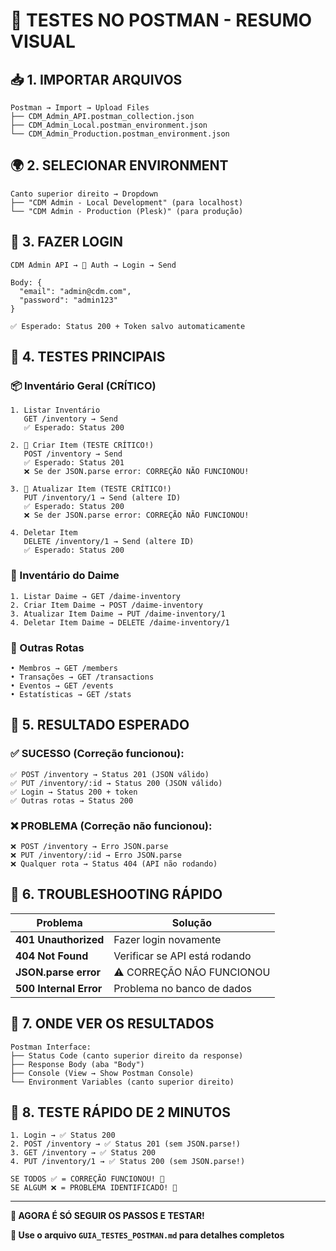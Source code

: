 # 🎯 TESTES NO POSTMAN - RESUMO VISUAL

## 📥 **1. IMPORTAR ARQUIVOS**

```
Postman → Import → Upload Files
├── CDM_Admin_API.postman_collection.json
├── CDM_Admin_Local.postman_environment.json
└── CDM_Admin_Production.postman_environment.json
```

## 🌍 **2. SELECIONAR ENVIRONMENT**

```
Canto superior direito → Dropdown
├── "CDM Admin - Local Development" (para localhost)
└── "CDM Admin - Production (Plesk)" (para produção)
```

## 🔐 **3. FAZER LOGIN**

```
CDM Admin API → 🔐 Auth → Login → Send

Body: {
  "email": "admin@cdm.com",
  "password": "admin123"
}

✅ Esperado: Status 200 + Token salvo automaticamente
```

## 🧪 **4. TESTES PRINCIPAIS**

### **📦 Inventário Geral (CRÍTICO)**

```
1. Listar Inventário
   GET /inventory → Send
   ✅ Esperado: Status 200

2. 🎯 Criar Item (TESTE CRÍTICO!)
   POST /inventory → Send
   ✅ Esperado: Status 201
   ❌ Se der JSON.parse error: CORREÇÃO NÃO FUNCIONOU!

3. 🎯 Atualizar Item (TESTE CRÍTICO!)
   PUT /inventory/1 → Send (altere ID)
   ✅ Esperado: Status 200
   ❌ Se der JSON.parse error: CORREÇÃO NÃO FUNCIONOU!

4. Deletar Item
   DELETE /inventory/1 → Send (altere ID)
   ✅ Esperado: Status 200
```

### **🌿 Inventário do Daime**

```
1. Listar Daime → GET /daime-inventory
2. Criar Item Daime → POST /daime-inventory
3. Atualizar Item Daime → PUT /daime-inventory/1
4. Deletar Item Daime → DELETE /daime-inventory/1
```

### **👥 Outras Rotas**

```
• Membros → GET /members
• Transações → GET /transactions
• Eventos → GET /events
• Estatísticas → GET /stats
```

## 🎯 **5. RESULTADO ESPERADO**

### **✅ SUCESSO (Correção funcionou):**

```
✅ POST /inventory → Status 201 (JSON válido)
✅ PUT /inventory/:id → Status 200 (JSON válido)
✅ Login → Status 200 + token
✅ Outras rotas → Status 200
```

### **❌ PROBLEMA (Correção não funcionou):**

```
❌ POST /inventory → Erro JSON.parse
❌ PUT /inventory/:id → Erro JSON.parse
❌ Qualquer rota → Status 404 (API não rodando)
```

## 🚨 **6. TROUBLESHOOTING RÁPIDO**

| Problema               | Solução                       |
| ---------------------- | ----------------------------- |
| **401 Unauthorized**   | Fazer login novamente         |
| **404 Not Found**      | Verificar se API está rodando |
| **JSON.parse error**   | ⚠️ CORREÇÃO NÃO FUNCIONOU     |
| **500 Internal Error** | Problema no banco de dados    |

## 📱 **7. ONDE VER OS RESULTADOS**

```
Postman Interface:
├── Status Code (canto superior direito da response)
├── Response Body (aba "Body")
├── Console (View → Show Postman Console)
└── Environment Variables (canto superior direito)
```

## 🎯 **8. TESTE RÁPIDO DE 2 MINUTOS**

```
1. Login → ✅ Status 200
2. POST /inventory → ✅ Status 201 (sem JSON.parse!)
3. GET /inventory → ✅ Status 200
4. PUT /inventory/1 → ✅ Status 200 (sem JSON.parse!)

SE TODOS ✅ = CORREÇÃO FUNCIONOU! 🎉
SE ALGUM ❌ = PROBLEMA IDENTIFICADO! 🔧
```

---

**🚀 AGORA É SÓ SEGUIR OS PASSOS E TESTAR!**

**📱 Use o arquivo `GUIA_TESTES_POSTMAN.md` para detalhes completos**

